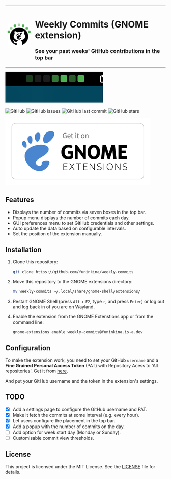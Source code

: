 <table>
   <tr>
      <td style="vertical-align: middle; width: 72px;">
         <img src="weekly-commits-logo.png" alt="Weekly Commits Logo" width="80">
      </td>
      <td style="vertical-align: middle;">
         <h1>Weekly Commits (GNOME extension)</h1>
         <h3>See your past weeks' GitHub contributions in the top bar</h3>
      </td>
   </tr>
</table>

![Screenshot](screenshot.png)

![GitHub](https://img.shields.io/github/license/funinkina/weekly-commits)
![GitHub issues](https://img.shields.io/github/issues/funinkina/weekly-commits)
![GitHub last commit](https://img.shields.io/github/last-commit/funinkina/weekly-commits)
![GitHub stars](https://img.shields.io/github/stars/funinkina/weekly-commits)

[![Get it on GNOME Extensions](https://github.com/andyholmes/gnome-shell-extensions-badge/raw/master/get-it-on-ego.png)](https://extensions.gnome.org/extension/8146/weekly-commits/)

## Features
- Displays the number of commits via seven boxes in the top bar.
- Popup menu displays the number of commits each day.
- GUI preferences menu to set GitHub credentials and other settings.
- Auto update the data based on configurable intervals.
- Set the position of the extension manually.

## Installation
1. Clone this repository:
   ```bash
   git clone https://github.com/funinkina/weekly-commits
   ```
2. Move this repository to the GNOME extensions directory:
   ```bash
   mv weekly-commits ~/.local/share/gnome-shell/extensions/
   ```
3. Restart GNOME Shell (press `Alt` + `F2`, type `r`, and press `Enter`) or log out and log back in of you are on Wayland.
   
4. Enable the extension from the GNOME Extenstions app or from the command line:
   ```bash
   gnome-extensions enable weekly-commits@funinkina.is-a.dev
   ```

## Configuration
To make the extension work, you need to set your GitHub `username` and a **Fine Grained Personal Access Token** (PAT) with Repository Acess to 'All repositories'. Get it from [here](https://github.com/settings/personal-access-tokens/new).

And put your GitHub username and the token in the extension's settings. 

## TODO
- [x] Add a settings page to configure the GitHub username and PAT.
- [x] Make it fetch the commits at some interval (e.g. every hour).
- [x] Let users configure the placement in the top bar.
- [x] Add a popup with the number of commits on the day.
- [ ] Add option for week start day (Monday or Sunday).
- [ ] Customisable commit view thresholds.

## License
This project is licensed under the MIT License. See the [LICENSE](LICENSE) file for details.